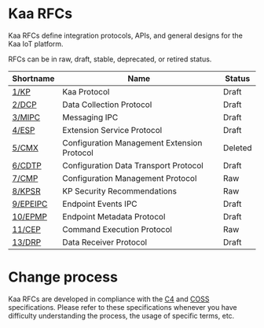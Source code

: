 # Kaa RFCs

Kaa RFCs define integration protocols, APIs, and general designs for the Kaa IoT platform.

RFCs can be in raw, draft, stable, deprecated, or retired status.

| Shortname                      | Name                                        | Status  |
|--------------------------------|---------------------------------------------|---------|
| [1/KP](0001/README.md)         | Kaa Protocol                                | Draft   |
| [2/DCP](0002/README.md)        | Data Collection Protocol                    | Draft   |
| [3/MIPC](0003/README.md)       | Messaging IPC                               | Draft   |
| [4/ESP](0004/README.md)        | Extension Service Protocol                  | Draft   |
| [5/CMX](0005/README.md)        | Configuration Management Extension Protocol | Deleted |
| [6/CDTP](0006/README.md)       | Configuration Data Transport Protocol       | Draft   |
| [7/CMP](0007/README.md)        | Configuration Management Protocol           | Raw     |
| [8/KPSR](0008/README.md)       | KP Security Recommendations                 | Raw     |
| [9/EPEIPC](0009/README.md)     | Endpoint Events IPC                         | Draft   |
| [10/EPMP](0010/README.md)      | Endpoint Metadata Protocol                  | Draft   |
| [11/CEP](0011/README.md)       | Command Execution Protocol                  | Raw     |
| [13/DRP](0013/README.md)       | Data Receiver Protocol                      | Draft   |

# Change process

Kaa RFCs are developed in compliance with the [C4](https://rfc.zeromq.org/spec:42/C4/) and [COSS](https://rfc.unprotocols.org/spec:2/COSS/) specifications.
Please refer to these specifications whenever you have difficulty understanding the process, the usage of specific terms, etc.
